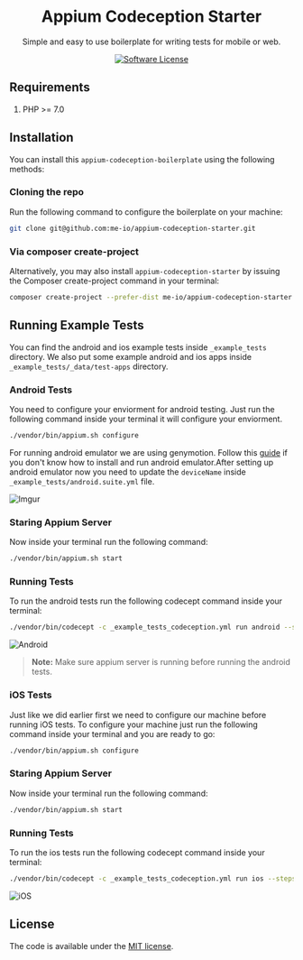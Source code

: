 <p align="center">
  <h1 align="center">Appium Codeception Starter</h1>
  <p align="center">Simple and easy to use boilerplate for writing tests for mobile or web.</p>
  <p align="center">
    <a href="LICENSE.md">
    <img src="https://img.shields.io/badge/license-MIT-brightgreen.svg?style=flat-square" alt="Software License">
    </a>
  </p>
</p>

## Requirements

1. PHP >= 7.0

## Installation

You can install this `appium-codeception-boilerplate` using the following methods:

### Cloning the repo

Run the following command to configure the boilerplate on your machine:

```bash
git clone git@github.com:me-io/appium-codeception-starter.git
```

### Via composer create-project

Alternatively, you may also install `appium-codeception-starter` by issuing the Composer create-project command in your 
terminal:

```bash
composer create-project --prefer-dist me-io/appium-codeception-starter
```

## Running Example Tests

You can find the android and ios example tests inside `_example_tests` directory. We also put some example android
and ios apps inside `_example_tests/_data/test-apps` directory.

### Android Tests

You need to configure your enviorment for android testing. Just run the following command inside your terminal 
it will configure your enviorment.

```bash
./vendor/bin/appium.sh configure
```

For running android emulator we are using genymotion. Follow this [guide](https://shankargarg.wordpress.com/2016/02/25/setup-genymotion-android-emulators-on-mac-os/) 
if you don't know how to install and run android emulator.After setting up android emulator now you need to 
update the `deviceName` inside `_example_tests/android.suite.yml` file.

![Imgur](https://i.imgur.com/znQkuLq.png)

### Staring Appium Server

Now inside your terminal run the following command:

```bash
./vendor/bin/appium.sh start
```

### Running Tests

To run the android tests run the following codecept command inside your terminal:

```bash
./vendor/bin/codecept -c _example_tests_codeception.yml run android --steps
```

![Android](https://i.imgur.com/PdqDRFa.gif)

> **Note:** Make sure appium server is running before running the android tests.

### iOS Tests

Just like we did earlier first we need to configure our machine before running iOS tests. To configure your 
machine just run the following command inside your terminal and you are ready to go:

```bash
./vendor/bin/appium.sh configure
```

### Staring Appium Server

Now inside your terminal run the following command:

```bash
./vendor/bin/appium.sh start
```

### Running Tests

To run the ios tests run the following codecept command inside your terminal:

```bash
./vendor/bin/codecept -c _example_tests_codeception.yml run ios --steps
```

![iOS](https://i.imgur.com/Au45fXv.gif)

## License

The code is available under the [MIT license](LICENSE.md).